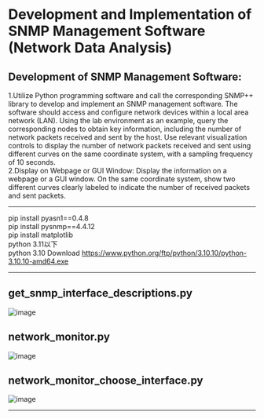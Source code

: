 # Development and Implementation of SNMP Management Software (Network Data Analysis)

## Development of SNMP Management Software:

1.Utilize Python programming software and call the corresponding SNMP++ library to develop and implement an SNMP management software.
The software should access and configure network devices within a local area network (LAN).
Using the lab environment as an example, query the corresponding nodes to obtain key information, including the number of network packets received and sent by the host.
Use relevant visualization controls to display the number of network packets received and sent using different curves on the same coordinate system, with a sampling frequency of 10 seconds.   
2.Display on Webpage or GUI Window:
Display the information on a webpage or a GUI window.
On the same coordinate system, show two different curves clearly labeled to indicate the number of received packets and sent packets.

---

pip install pyasn1==0.4.8   
pip install pysnmp==4.4.12   
pip install matplotlib   
python 3.11以下   
python 3.10 Download https://www.python.org/ftp/python/3.10.10/python-3.10.10-amd64.exe</p>

---

## get_snmp_interface_descriptions.py
![image](https://github.com/user-attachments/assets/13a683a7-c59a-4c32-832f-16de2a62cf0c)

## network_monitor.py   
![image](https://github.com/user-attachments/assets/7abf44a8-64ca-4562-bb16-664b7fbd7889)   

## network_monitor_choose_interface.py   
![image](https://github.com/user-attachments/assets/fa90ddb1-1ae3-41f8-99a5-4f3b1b549e93)   

---
